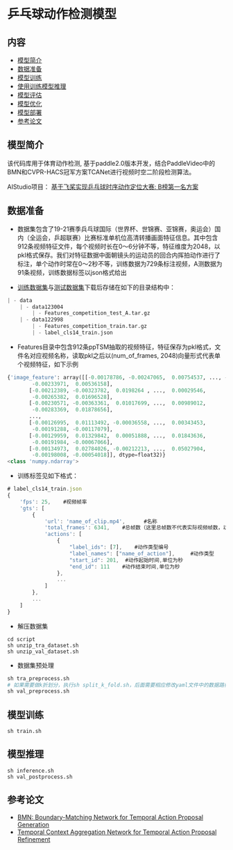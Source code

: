 

# 乒乓球动作检测模型

## 内容
- [模型简介](#模型简介)
- [数据准备](#数据准备)
- [模型训练](#模型训练)
- [使用训练模型推理](#使用训练模型推理)
- [模型评估](#模型评估)
- [模型优化](#模型优化)
- [模型部署](#模型部署)
- [参考论文](#参考论文)

## 模型简介
该代码库用于体育动作检测, 基于paddle2.0版本开发，结合PaddleVideo中的BMN和CVPR-HACS冠军方案TCANet进行视频时空二阶段检测算法。

AIStudio项目： [基于飞桨实现乒乓球时序动作定位大赛: B榜第一名方案](https://aistudio.baidu.com/aistudio/projectdetail/3545680?shared=1)

## 数据准备
- 数据集包含了19-21赛季兵乓球国际（世界杯、世锦赛、亚锦赛，奥运会）国内（全运会，乒超联赛）比赛标准单机位高清转播画面特征信息。其中包含912条视频特征文件，每个视频时长在0～6分钟不等，特征维度为2048，以pkl格式保存。我们对特征数据中面朝镜头的运动员的回合内挥拍动作进行了标注，单个动作时常在0～2秒不等，训练数据为729条标注视频，A测数据为91条视频，训练数据标签以json格式给出

- [训练数据集](https://aistudio.baidu.com/aistudio/datasetdetail/122998/0)与[测试数据集](https://aistudio.baidu.com/aistudio/datasetdetail/123004)下载后存储在如下的目录结构中：
```python
| - data
	| - data123004
		| - Features_competition_test_A.tar.gz
	| - data122998
		| - Features_competition_train.tar.gz
		| - label_cls14_train.json 
```
- Features目录中包含912条ppTSM抽取的视频特征，特征保存为pkl格式，文件名对应视频名称，读取pkl之后以(num_of_frames, 2048)向量形式代表单个视频特征，如下示例
```python
{'image_feature': array([[-0.00178786, -0.00247065,  0.00754537, ..., -0.00248864,
        -0.00233971,  0.00536158],
       [-0.00212389, -0.00323782,  0.0198264 , ...,  0.00029546,
        -0.00265382,  0.01696528],
       [-0.00230571, -0.00363361,  0.01017699, ...,  0.00989012,
        -0.00283369,  0.01878656],
       ...,
       [-0.00126995,  0.01113492, -0.00036558, ...,  0.00343453,
        -0.00191288, -0.00117079],
       [-0.00129959,  0.01329842,  0.00051888, ...,  0.01843636,
        -0.00191984, -0.00067066],
       [-0.00134973,  0.02784026, -0.00212213, ...,  0.05027904,
        -0.00198008, -0.00054018]], dtype=float32)}
<class 'numpy.ndarray'>
```
- 训练标签见如下格式：
```javascript
# label_cls14_train.json
{
    'fps': 25,    #视频帧率
    'gts': [
        {
            'url': 'name_of_clip.mp4',      #名称
            'total_frames': 6341,    #总帧数（这里总帧数不代表实际视频帧数，以特征数据集维度信息为准）
            'actions': [
                {
                    "label_ids": [7],    #动作类型编号
                    "label_names": ["name_of_action"],     #动作类型
                    "start_id": 201,  #动作起始时间,单位为秒
                    "end_id": 111    #动作结束时间,单位为秒
                },
                ...
            ]
        },
        ...
    ]
}
```
- 解压数据集
```
cd script
sh unzip_tra_dataset.sh
sh unzip_val_dataset.sh
```
- 数据集预处理
```python
sh tra_preprocess.sh
# 如果需要做k折划分，执行sh split_k_fold.sh，后面需要相应修改yaml文件中的数据路径
sh val_preprocess.sh
```
## 模型训练

```
sh train.sh
```
## 模型推理
```
sh inference.sh
sh val_postprocess.sh
```


## 参考论文
- [BMN: Boundary-Matching Network for Temporal Action Proposal Generation](https://arxiv.org/abs/1907.09702)
- [Temporal Context Aggregation Network for Temporal Action
Proposal Refinement](https://openaccess.thecvf.com/content/CVPR2021/papers/Qing_Temporal_Context_Aggregation_Network_for_Temporal_Action_Proposal_Refinement_CVPR_2021_paper.pdf)

